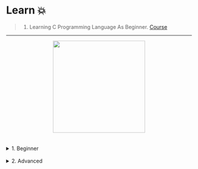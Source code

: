 # Learn 💥

> 1) Learning C Programming Language As Beginner. [Course](https://www.udemy.com/course/c-for-beginners-in-arabic-2023/)
---

<div align="center">
<!-- Title: -->
  <a href="https://www.udemy.com/course/c-for-beginners-in-arabic-2023/">
    <img src="https://github.com/DevIA3kl/other/blob/master/more/Udemy_C.jpg" height="250">
  </a>
  </div>
<br><br>
<details>
<summary>
1. Beginner
<br><br>
</summary>
  
<details>
<summary>Section 1</summary><br>

  - [know basics](Beginner/Lectures/0/)
  - [print()](Beginner/Lectures/1/)
  - [Variables](Beginner/Lectures/2/)
  - [String Methods](Beginner/Lectures/3/)
  - [Type Casting](Beginner/Lectures/4/)
  - [User Input](Beginner/Lectures/5/)
  - [Math Functions](Beginner/Lectures/6/)
  - [String Slicing](Beginner/Lectures/7/)
  - [If Statments](Beginner/Lectures/8/)
  - [Logical Operators](Beginner/Lectures/9/)
  - [While Loops](Beginner/Lectures/10/)
  - [For Loops](Beginner/Lectures/11/)
  - [Nested Loops](Beginner/Lectures/12/)
</details>

<details>
<summary>Section 2</summary><br>

  - [Loop Control Statments](Beginner/Lectures/13/)
  - [Lists](Beginner/Lectures/14/)
  - [2D Lists](Beginner/Lectures/15/)
  - [Tuples](Beginner/Lectures/16/)
  - [Sets](Beginner/Lectures/17/)
  - [Dictionaries](Beginner/Lectures/18/)
  - [Indexing](Beginner/Lectures/19/)
  - [Functions](Beginner/Lectures/20/)
  - [Return Statment](Beginner/Lectures/21/)
  - [Keyword Arguments](Beginner/Lectures/22/)
  - [Nested Function calls](Beginner/Lectures/23/)
  - [Variable Scope](Beginner/Lectures/24/)
  - [Args](Beginner/Lectures/25/)
  - [Kwargs](Beginner/Lectures/26/)
  - [String Format](Beginner/Lectures/27/)
  - [Random Numbers](Beginner/Lectures/28/)
  - [Exception handling](Beginner/Lectures/29/)
</details>

<details>
<summary>Section 3</summary><br>

  - [File Detection](Beginner/Lectures/30/)
  - [Read a file](Beginner/Lectures/31/)
  - [Write a file](Beginner/Lectures/32/)
  - [Copy a file](Beginner/Lectures/33/)
  - [Move a file](Beginner/Lectures/34/)
  - [Delete a file](Beginner/Lectures/35/)
  - [Modules](Beginner/Lectures/36/)
  - [Custom Module](Beginner/Lectures/37/)
  - [Rock Paper Scissorss Game](Beginner/Lectures/38/)
  - [Quiz game](Beginner/Lectures/39/)
</details>

<details>
<summary>Section 4</summary><br>

  - [Object Oriented Programming](Beginner/Lectures/40/)
  - [Class Variables](Beginner/Lectures/41/)
  - [Inheritance](Beginner/Lectures/42/)
  - [Multi-level Inheritance](Beginner/Lectures/43/)
  - [Multiple Inheritance](Beginner/Lectures/44/)
  - [Method Overriding](Beginner/Lectures/45/)
  - [Method Chaining](Beginner/Lectures/46/)
  - [Super Function](Beginner/Lectures/47/)
  - [Abstract Classes](Beginner/Lectures/48/)
  - [Objects as Arguments](Beginner/Lectures/49/)
</details>  
  

<details>
<summary>Section 5</summary><br>

  - [Duck Typing](Beginner/Lectures/50/)
  - [Walrus Operator](Beginner/Lectures/51/)
  - [Functions to Variables](Beginner/Lectures/52/)
  - [Higher Order Functions](Beginner/Lectures/53/)
  - [Lambda](Beginner/Lectures/54/)
  - [Sort](Beginner/Lectures/55/)
  - [Map](Beginner/Lectures/56/)
  - [Filter](Beginner/Lectures/57/)
  - [Reduce](Beginner/Lectures/58/)
  - [List Comprehension](Beginner/Lectures/59/)
  - [Dictionary Comprehension](Beginner/Lectures/60/)
  - [Zip Function](Beginner/Lectures/61/)
  - [Class Name](Beginner/Lectures/62/)
  - [Time Module](Beginner/Lectures/63/)
</details> 



</details>

<details>
<summary>
2. Advanced
<br>
</summary>

- Soon.
</details>
